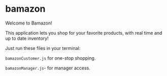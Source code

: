 # bamazon

Welcome to Bamazon!

This application lets you shop for your favorite products, with real time and up to date inventory!

Just run these files in your terminal:

```bamazonCustomer.js``` for one-stop shopping.


```bamazonManager.js```- for manager access.





